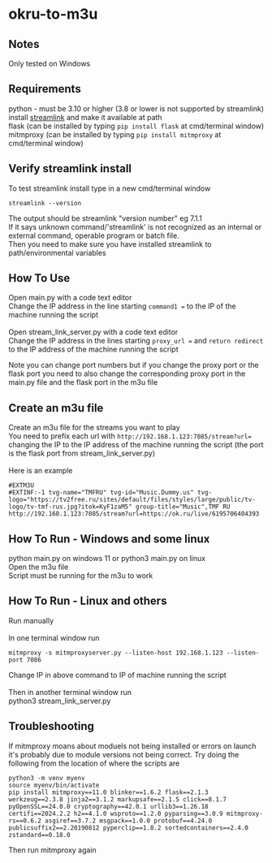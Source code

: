 # okru-to-m3u

## Notes
Only tested on Windows

## Requirements
python - must be 3.10 or higher (3.8 or lower is not supported by streamlink) <br>
install [streamlink](https://streamlink.github.io/install.html) and make it available at path <br>
flask (can be installed by typing ```pip install flask``` at cmd/terminal window) <br>
mitmproxy (can be installed by typing ```pip install mitmproxy``` at cmd/terminal window)

## Verify streamlink install
To test streamlink install type in a new cmd/terminal window
```
streamlink --version
```
The output should be
streamlink "version number" eg 7.1.1 <br>
If it says unknown command/'streamlink' is not recognized as an internal or external command,
operable program or batch file. <br>
Then you need to make sure you have installed streamlink to path/environmental variables

## How To Use
Open main.py with a code text editor <br>
Change the IP address in the line starting ```command1 =``` to the IP of the machine running the script <br>
<br>
Open stream_link_server.py with a code text editor <br>
Change the IP address in the lines starting ```proxy_url =``` and ```return redirect``` to the IP address of the machine running the script <br>

Note you can change port numbers but if you change the proxy port or the flask port you need to also change the corresponding proxy port in the main.py file and the flask port in the m3u file

## Create an m3u file
Create an m3u file for the streams you want to play <br>
You need to prefix each url with ```http://192.168.1.123:7085/stream?url=``` changing the IP to the IP address of the machine running the script (the port is the flask port from stream_link_server.py) <br>
<br>
Here is an example

```
#EXTM3U
#EXTINF:-1 tvg-name="TMFRU" tvg-id="Music.Dummy.us" tvg-logo="https://tv2free.ru/sites/default/files/styles/large/public/tv-logo/tv-tmf-rus.jpg?itok=KyF1zaM5" group-title="Music",TMF RU
http://192.168.1.123:7085/stream?url=https://ok.ru/live/6195706404393
```

## How To Run - Windows and some linux
python main.py on windows 11 or python3 main.py on linux
<br>
Open the m3u file <br>
Script must be running for the m3u to work

## How To Run - Linux and others
Run manually <br>
<br>
In one terminal window run
```
mitmproxy -s mitmproxyserver.py --listen-host 192.168.1.123 --listen-port 7086
```

Change IP in above command to IP of machine running the script <br>
<br>
Then in another terminal window run <br>
python3 stream_link_server.py

## Troubleshooting
If mitmproxy moans about moduels not being installed or errors on launch it's probably due to module versions not being correct. Try doing the following from the location of where the scripts are <br>

```
python3 -m venv myenv
source myenv/bin/activate
pip install mitmproxy==11.0 blinker==1.6.2 flask==2.1.3 werkzeug==2.3.8 jinja2==3.1.2 markupsafe==2.1.5 click==8.1.7 pyOpenSSL==24.0.0 cryptography==42.0.1 urllib3==1.26.18 certifi==2024.2.2 h2==4.1.0 wsproto==1.2.0 pyparsing==3.0.9 mitmproxy-rs==0.6.2 asgiref==3.7.2 msgpack==1.0.0 protobuf==4.24.0 publicsuffix2==2.20190812 pyperclip==1.8.2 sortedcontainers==2.4.0 zstandard==0.18.0
```

Then run mitmproxy again
